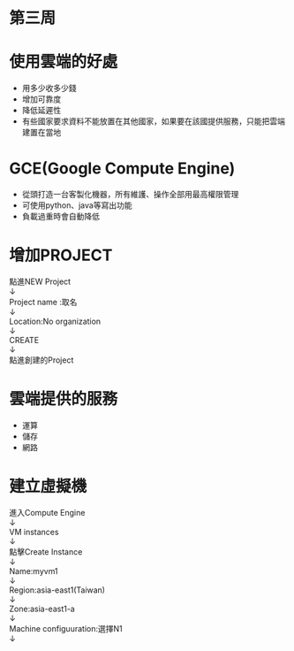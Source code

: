 # 第三周
# 使用雲端的好處
* 用多少收多少錢
* 增加可靠度
* 降低延遲性
* 有些國家要求資料不能放置在其他國家，如果要在該國提供服務，只能把雲端建置在當地
# GCE(Google Compute Engine)
* 從頭打造一台客製化機器，所有維護、操作全部用最高權限管理
* 可使用python、java等寫出功能
* 負載過重時會自動降低
# 增加PROJECT
點進NEW Project <br>↓<br>
Project name :取名 <br>↓<br>
Location:No organization<br>↓<br>
CREATE <br>↓<br>
點進創建的Project
# 雲端提供的服務
* 運算
* 儲存
* 網路
# 建立虛擬機
進入Compute Engine <br>↓<br>
VM instances<br>↓<br>
點擊Create Instance<br>↓<br>
Name:myvm1<br>↓<br>
Region:asia-east1(Taiwan)<br>↓<br>
Zone:asia-east1-a<br>↓<br>
Machine configuuration:選擇N1<br>↓<br>


  
